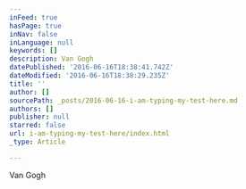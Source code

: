 ```yaml
---
inFeed: true
hasPage: true
inNav: false
inLanguage: null
keywords: []
description: Van Gogh
datePublished: '2016-06-16T18:38:41.742Z'
dateModified: '2016-06-16T18:38:29.235Z'
title: ''
author: []
sourcePath: _posts/2016-06-16-i-am-typing-my-test-here.md
authors: []
publisher: null
starred: false
url: i-am-typing-my-test-here/index.html
_type: Article

---
```

Van Gogh